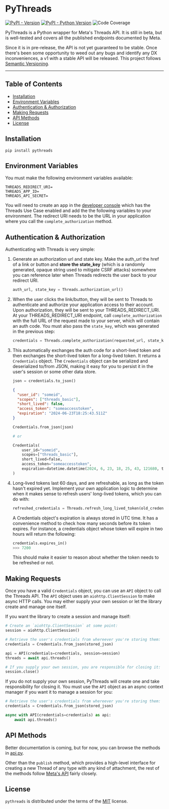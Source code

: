 # PyThreads

[![PyPI - Version](https://img.shields.io/pypi/v/pythreads.svg)](https://pypi.org/project/pythreads)
[![PyPI - Python Version](https://img.shields.io/pypi/pyversions/pythreads.svg)](https://pypi.org/project/pythreads)
![Code Coverage](https://img.shields.io/badge/coverage-94%25-brightgreen)

PyThreads is a Python wrapper for Meta's Threads API. It is still in beta, 
but is well-tested and covers all the published endpoints documented by Meta.

Since it is in pre-release, the API is not yet guaranteed to be stable. Once 
there's been some opportunity to weed out any bugs and identify any DX 
inconveniences, a v1 with a stable API will be released. This project 
follows [Semantic Versioning](https://semver.org/).

-----

## Table of Contents

- [Installation](#installation)
- [Environment Variables](#environment-variables)
- [Authentication & Authorization](#authentication--authorization)
- [Making Requests](#making-requests)
- [API Methods](#api-methods)
- [License](#license)

## Installation

```console
pip install pythreads
```

## Environment Variables

You must make the following environment variables available:

```
THREADS_REDIRECT_URI=
THREADS_APP_ID=
THREADS_API_SECRET=
```

You will need to create an app in the [developer console](https://developers.facebook.com/docs/development/create-an-app/threads-use-case) which has the Threads Use Case enabled and add the the following variables to your environment. The redirect URI needs to be the URL in your application where you call the `complete_authorization` method.

## Authentication & Authorization

Authenticating with Threads is very simple:

1.  Generate an authorization url and state key. Make the auth_url the
    href of a link or button and **store the state_key** (which is
    a randomly generated, opaque string used to mitigate CSRF attacks)
    somewhere you can reference later when Threads redirects the user back
    to your redirect URI.

    ```python
    auth_url, state_key = Threads.authorization_url()
    ```

2.  When the user clicks the link/button, they will be sent to Threads to
    authenticate and authorize your application access to their account.
    Upon authorization, they will be sent to your THREADS_REDIRECT_URI. At your
    THREADS_REDIRECT_URI endpoint, call `complete_authorization` with the full
    URL of the request made to your server, which will contain an auth code. You
    must also pass the `state_key`, which was generated in the previous step:

    ```python
    credentials = Threads.complete_authorization(requested_url, state_key)
    ```

3.  This automatically exchanges the auth code for a short-lived token and
    then exchanges the short-lived token for a long-lived token. It returns
    a `Credentials` object. The `Credentials` object can be serialized and
    deserialized to/from JSON, making it easy for you to persist it in the
    user's session or some other data store.

    ```python
    json = credentials.to_json()
    ```
    ```json
    { 
      "user_id": "someid", 
      "scopes": ["threads_basic"], 
      "short_lived": false, 
      "access_token": "someaccesstoken", 
      "expiration": "2024-06-23T18:25:43.511Z"
    }
    ```

    ```python
    Credentials.from_json(json)

    # or

    Credentials(
        user_id="someid", 
        scopes=["threads_basic"], 
        short_lived=false, 
        access_token="someaccesstoken", 
        expiration=datetime.datetime(2024, 6, 23, 18, 25, 43, 121680, tzinfo=datetime.timezone.utc)
    )
    ```

4.  Long-lived tokens last 60 days, and are refreshable, as long as the
    token hasn't expired yet. Implement your own application logic to
    determine when it makes sense to refresh users' long-lived tokens, which
    you can do with:

    ```python
    refreshed_credentials = Threads.refresh_long_lived_token(old_credentials)
    ```

    A Credentials object's expiration is always stored in UTC time. It has
    a convenience method to check how many seconds before its token
    expires. For instance, a credentials object whose token will expire in
    two hours will return the following:

    ```python
    credentials.expires_in()
    >>> 7200
    ```

    This should make it easier to reason about whether the token needs to be
    refreshed or not.

## Making Requests

Once you have a valid `Credentials` object, you can use an `API` object to
call the Threads API. The `API` object uses an `aiohttp.ClientSession` to make 
async HTTP calls. You may either supply your own session or let the library
create and manage one itself.

If you want the library to create a session and manage itself:

```python
# Create an `aiohttp.ClientSession` at some point:
session = aiohttp.ClientSession()

# Retrieve the user's credentials from whereever you're storing them:
credentials = Credentials.from_json(stored_json)

api = API(credentials=credentials, session=session)
threads = await api.threads()

# If you supply your own session, you are responsible for closing it:
session.close()
```

If you do not supply your own session, PyThreads will create one and take
responsibility for closing it. You must use the `API` object as an async
context manager if you want it to manage a session for you:

```python
# Retrieve the user's credentials from whereever you're storing them:
credentials = Credentials.from_json(stored_json)

async with API(credentials=credentials) as api:
    await api.threads()
```

## API Methods

Better documentation is coming, but for now, you can browse the methods in [api.py](src/pythreads/api.py).

Other than the `publish` method, which provides a high-level interface for creating a new Thread of any type with any kind of attachment, the rest of the methods follow [Meta's API](https://developers.facebook.com/docs/threads) fairly closely.

## License

`pythreads` is distributed under the terms of the [MIT](https://spdx.org/licenses/MIT.html) license.

